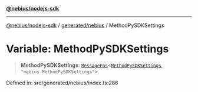 [**@nebius/nodejs-sdk**](../../../README.md)

---

[@nebius/nodejs-sdk](../../../README.md) / [generated/nebius](../README.md) / MethodPySDKSettings

# Variable: MethodPySDKSettings

> **MethodPySDKSettings**: [`MessageFns`](../../../runtime/protos/core/interfaces/MessageFns.md)\<[`MethodPySDKSettings`](../interfaces/MethodPySDKSettings.md), `"nebius.MethodPySDKSettings"`\>

Defined in: src/generated/nebius/index.ts:286

